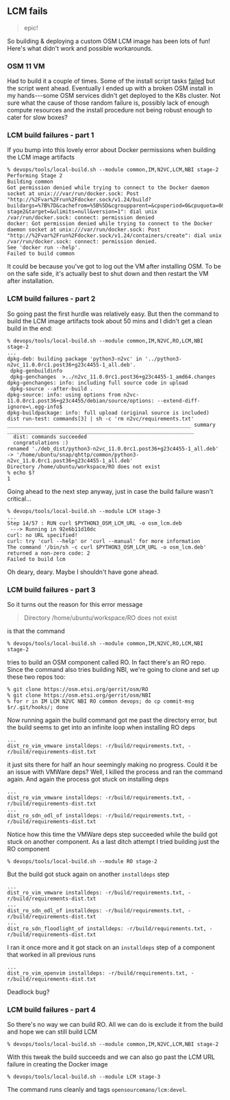 LCM fails
---------
> epic!

So building & deploying a custom OSM LCM image has been lots of fun!
Here's what didn't work and possible workarounds.


### OSM 11 VM

Had to build it a couple of times. Some of the install script tasks
[failed][failed-osm-install] but the script went ahead. Eventually
I ended up with a broken OSM install in my hands---some OSM services
didn't get deployed to the K8s cluster. Not sure what the cause of
those random failure is, possibly lack of enough compute resources
and the install procedure not being robust enough to cater for slow
boxes?


### LCM build failures - part 1

If you bump into this lovely error about Docker permissions when
building the LCM image artifacts

```console
% devops/tools/local-build.sh --module common,IM,N2VC,LCM,NBI stage-2
Performing Stage 2
Building common
Got permission denied while trying to connect to the Docker daemon socket at unix:///var/run/docker.sock: Post "http://%2Fvar%2Frun%2Fdocker.sock/v1.24/build?buildargs=%7B%7D&cachefrom=%5B%5D&cgroupparent=&cpuperiod=0&cpuquota=0&cpusetcpus=&cpusetmems=&cpushares=0&dockerfile=Dockerfile&labels=%7B%7D&memory=0&memswap=0&networkmode=default&rm=1&shmsize=0&t=common-stage2&target=&ulimits=null&version=1": dial unix /var/run/docker.sock: connect: permission denied
docker: Got permission denied while trying to connect to the Docker daemon socket at unix:///var/run/docker.sock: Post "http://%2Fvar%2Frun%2Fdocker.sock/v1.24/containers/create": dial unix /var/run/docker.sock: connect: permission denied.
See 'docker run --help'.
Failed to build common
```

It could be because you've got to log out the VM after installing
OSM. To be on the safe side, it's actually best to shut down and
then restart the VM after installation.


### LCM build failures - part 2

So going past the first hurdle was relatively easy. But then the
command to build the LCM image artifacts took about 50 mins and
I didn't get a clean build in the end:

```console
% devops/tools/local-build.sh --module common,IM,N2VC,RO,LCM,NBI stage-2
...
dpkg-deb: building package 'python3-n2vc' in '../python3-n2vc_11.0.0rc1.post36+g23c4455-1_all.deb'.
 dpkg-genbuildinfo
 dpkg-genchanges  >../n2vc_11.0.0rc1.post36+g23c4455-1_amd64.changes
dpkg-genchanges: info: including full source code in upload
 dpkg-source --after-build .
dpkg-source: info: using options from n2vc-11.0.0rc1.post36+g23c4455/debian/source/options: --extend-diff-ignore=\.egg-info$
dpkg-buildpackage: info: full upload (original source is included)
dist run-test: commands[3] | sh -c 'rm n2vc/requirements.txt'
____________________________________________________________ summary _____________________________________________________________
  dist: commands succeeded
  congratulations :)
renamed './deb_dist/python3-n2vc_11.0.0rc1.post36+g23c4455-1_all.deb' -> '/home/ubuntu/snap/qhttp/common/python3-n2vc_11.0.0rc1.post36+g23c4455-1_all.deb'
Directory /home/ubuntu/workspace/RO does not exist
% echo $?
1
```

Going ahead to the next step anyway, just in case the build failure
wasn't critical...

```console
% devops/tools/local-build.sh --module LCM stage-3
...
Step 14/57 : RUN curl $PYTHON3_OSM_LCM_URL -o osm_lcm.deb
 ---> Running in 92e6b11d10dc
curl: no URL specified!
curl: try 'curl --help' or 'curl --manual' for more information
The command '/bin/sh -c curl $PYTHON3_OSM_LCM_URL -o osm_lcm.deb' returned a non-zero code: 2
Failed to build lcm
```

Oh deary, deary. Maybe I shouldn't have gone ahead.


### LCM build failures - part 3

So it turns out the reason for this error message

> Directory /home/ubuntu/workspace/RO does not exist

is that the command

```console
% devops/tools/local-build.sh --module common,IM,N2VC,RO,LCM,NBI stage-2
```

tries to build an OSM component called RO. In fact there's an RO repo.
Since the command also tries building NBI, we're going to clone and set
up these two repos too:

```console
% git clone https://osm.etsi.org/gerrit/osm/RO
% git clone https://osm.etsi.org/gerrit/osm/NBI
% for r in IM LCM N2VC NBI RO common devops; do cp commit-msg $r/.git/hooks/; done
```

Now running again the build command got me past the directory error,
but the build seems to get into an infinite loop when installing RO
deps

```console
...
dist_ro_vim_vmware installdeps: -r/build/requirements.txt, -r/build/requirements-dist.txt
```

it just sits there for half an hour seemingly making no progress.
Could it be an issue with VMWare deps? Well, I killed the process
and ran the command again. And again the process got stuck on installing
deps

```console
...
dist_ro_vim_vmware installdeps: -r/build/requirements.txt, -r/build/requirements-dist.txt
...
dist_ro_sdn_odl_of installdeps: -r/build/requirements.txt, -r/build/requirements-dist.txt
```

Notice how this time the VMWare deps step succeeded while the build
got stuck on another component. As a last ditch attempt I tried building
just the RO component

```console
% devops/tools/local-build.sh --module RO stage-2
```

But the build got stuck again on another `installdeps` step

```console
...
dist_ro_vim_vmware installdeps: -r/build/requirements.txt, -r/build/requirements-dist.txt
...
dist_ro_sdn_odl_of installdeps: -r/build/requirements.txt, -r/build/requirements-dist.txt
...
dist_ro_sdn_floodlight_of installdeps: -r/build/requirements.txt, -r/build/requirements-dist.txt
```

I ran it once more and it got stack on an `installdeps` step of a
component that worked in all previous runs

```console
...
dist_ro_vim_openvim installdeps: -r/build/requirements.txt, -r/build/requirements-dist.txt
```

Deadlock bug?


### LCM build failures - part 4

So there's no way we can build RO. All we can do is exclude it from
the build and hope we can still build LCM

```console
% devops/tools/local-build.sh --module common,IM,N2VC,LCM,NBI stage-2
```

With this tweak the build succeeds and we can also go past the LCM
URL failure in creating the Docker image

```console
% devops/tools/local-build.sh --module LCM stage-3
```

The command runs cleanly and tags `opensourcemano/lcm:devel`.




[failed-osm-install]: ./osm-install/install.failed.log
